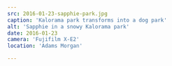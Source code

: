 ```yaml
---
src: 2016-01-23-sapphie-park.jpg
caption: 'Kalorama park transforms into a dog park'
alt: 'Sapphie in a snowy Kalorama park'
date: 2016-01-23
camera: 'Fujifilm X-E2'
location: 'Adams Morgan'

---
```

